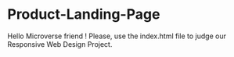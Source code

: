 # Product-Landing-Page

Hello Microverse friend ! Please, use the index.html file to judge our Responsive Web Design Project.
